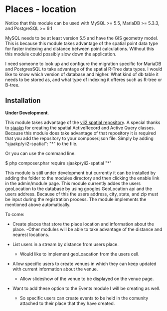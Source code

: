 # Places - location

Notice that this module can be used with MySQL >= 5.5, MariaDB >= 5.3.3, and PostgreSQL >= 9.1

MySQL needs to be at least version 5.5 and have the GIS geometry model. This is because this module 
takes advantage of the spatial point data type for faster indexing and distance between point calculations. 
Without this this module could possibly slow down the application. 

I need someone to look up and configure the migration specific for MariaDB and PostgresSQL to take advantage of the
spatial R-Tree data types. I would like to know which version of database and higher. What kind of db table it needs to be 
stored as, and what type of indexing it offeres such as R-tree or B-tree. 

## Installation

**Under Development**.


This module takes advantage of the [yii2 spatial repository](https://github.com/sjaakp/yii2-spatial). A special thanks to [sjaakp](https://github.com/sjaakp) for creating the spatial ActiveRecord and Active
Query classes. Because this module does take advantage of that  repository it is required that you add the repository to your composer.json 
file. Simply by adding "sjaakp/yii2-spatial": "*" to the file. 

Or you can use the command line. 

$ php composer.phar require sjaakp/yii2-spatial "*"

This module is still under development but currently it can be installed by adding the folder to the modules directory and then clicking the enable link in the admin/module page. This module currently addes the users geoLocation to the database by using googles GeoLocation api and the users address. Because of this the users address, city, state, and zip must be input during the registration process. The module implements the mentioned above automatically. 

To come:
  - Create places that store the place location and information about the place. 
    -Other modules will be able to take advantage of the distance and nearest locations. 
  - List users in a stream by distance from users place. 
     - Would like to implement geoLoacation from the users cell. 
  - Allow specific users to create venues in which they can keep updated with current information about the venue. 
    - Allow slideshow of the venue to be displayed on the venue page. 
  
  - Want to add these option to the Events module I will be creating as well. 
    - So specific users can create events to be held in the comunity attached to their place that they have created. 
